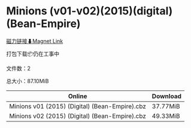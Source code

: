 # Minions (v01-v02)(2015)(digital)(Bean-Empire)

[磁力链接⬇Magnet Link](magnet:?xt=urn:btih:12c08745615dceb7a16fb2fb88a6a8840131d98e&dn=Minions%20%28v01-v02%29%282015%29%28digital%29%28Bean-Empire%29)

打包下载📦仍在工事中

文件数：2

总大小：87.10MiB

Online | Download
--- | ---
Minions v01 (2015) (Digital) (Bean-Empire).cbz | 37.77MiB
Minions v02 (2015) (Digital) (Bean-Empire).cbz | 49.33MiB